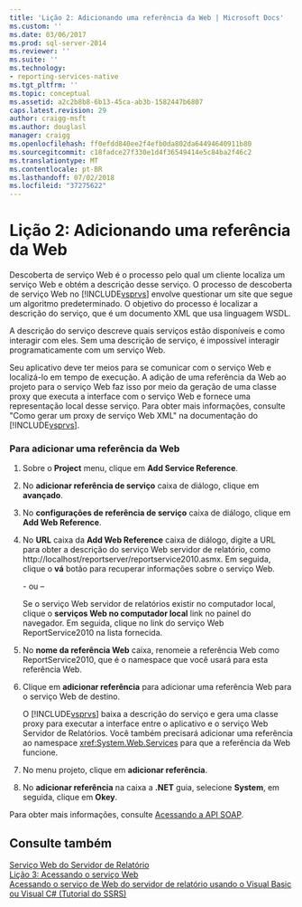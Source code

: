 ```yaml
---
title: 'Lição 2: Adicionando uma referência da Web | Microsoft Docs'
ms.custom: ''
ms.date: 03/06/2017
ms.prod: sql-server-2014
ms.reviewer: ''
ms.suite: ''
ms.technology:
- reporting-services-native
ms.tgt_pltfrm: ''
ms.topic: conceptual
ms.assetid: a2c2b8b8-6b13-45ca-ab3b-1582447b6807
caps.latest.revision: 29
author: craigg-msft
ms.author: douglasl
manager: craigg
ms.openlocfilehash: ff0efdd840ee2f4efb0da802da64494640911b80
ms.sourcegitcommit: c18fadce27f330e1d4f36549414e5c84ba2f46c2
ms.translationtype: MT
ms.contentlocale: pt-BR
ms.lasthandoff: 07/02/2018
ms.locfileid: "37275622"
---
```

# <a name="lesson-2-adding-a-web-reference"></a>Lição 2: Adicionando uma referência da Web
  Descoberta de serviço Web é o processo pelo qual um cliente localiza um serviço Web e obtém a descrição desse serviço. O processo de descoberta de serviço Web no [!INCLUDE[vsprvs](../includes/vsprvs-md.md)] envolve questionar um site que segue um algoritmo predeterminado. O objetivo do processo é localizar a descrição do serviço, que é um documento XML que usa linguagem WSDL.  
  
 A descrição do serviço descreve quais serviços estão disponíveis e como interagir com eles. Sem uma descrição de serviço, é impossível interagir programaticamente com um serviço Web.  
  
 Seu aplicativo deve ter meios para se comunicar com o serviço Web e localizá-lo em tempo de execução. A adição de uma referência da Web ao projeto para o serviço Web faz isso por meio da geração de uma classe proxy que executa a interface com o serviço Web e fornece uma representação local desse serviço. Para obter mais informações, consulte "Como gerar um proxy de serviço Web XML" na documentação do [!INCLUDE[vsprvs](../includes/vsprvs-md.md)].  
  
### <a name="to-add-a-web-reference"></a>Para adicionar uma referência da Web  
  
1.  Sobre o **Project** menu, clique em **Add Service Reference**.  
  
2.  No **adicionar referência de serviço** caixa de diálogo, clique em **avançado**.  
  
3.  No **configurações de referência de serviço** caixa de diálogo, clique em **Add Web Reference**.  
  
4.  No **URL** caixa da **Add Web Reference** caixa de diálogo, digite a URL para obter a descrição do serviço Web servidor de relatório, como http://localhost/reportserver/reportservice2010.asmx. Em seguida, clique o **vá** botão para recuperar informações sobre o serviço Web.  
  
     \- ou –  
  
     Se o serviço Web servidor de relatórios existir no computador local, clique o **serviços Web no computador local** link no painel do navegador. Em seguida, clique no link do serviço Web ReportService2010 na lista fornecida.  
  
5.  No **nome da referência Web** caixa, renomeie a referência Web como ReportService2010, que é o namespace que você usará para esta referência Web.  
  
6.  Clique em **adicionar referência** para adicionar uma referência Web para o serviço Web de destino.  
  
     O [!INCLUDE[vsprvs](../includes/vsprvs-md.md)] baixa a descrição do serviço e gera uma classe proxy para executar a interface entre o aplicativo e o serviço Web Servidor de Relatórios. Você também precisará adicionar uma referência ao namespace <xref:System.Web.Services> para que a referência da Web funcione.  
  
7.  No menu projeto, clique em **adicionar referência**.  
  
8.  No **adicionar referência** na caixa a **.NET** guia, selecione **System**, em seguida, clique em **Okey**.  
  
 Para obter mais informações, consulte [Acessando a API SOAP](../reporting-services/report-server-web-service/accessing-the-soap-api.md).  
  
## <a name="see-also"></a>Consulte também  
 [Serviço Web do Servidor de Relatório](../reporting-services/report-server-web-service/report-server-web-service.md)   
 [Lição 3: Acessando o serviço Web](../../2014/tutorials/lesson-3-accessing-the-web-service.md)   
 [Acessando o serviço de Web do servidor de relatório usando o Visual Basic ou Visual C&#35; &#40;Tutorial do SSRS&#41;](../../2014/tutorials/access-report-server-web-service-vb-vcsharp-ssrs-tutorial.md)  
  
  
